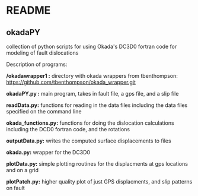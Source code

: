 <h1>README</h1>

<h2>okadaPY</h2>

collection of python scripts for using Okada's DC3D0 fortran code
for modeling of fault dislocations

Description of programs:

**/okadawrapper1 :** directory with okada wrappers from tbenthompson: https://github.com/tbenthompson/okada_wrapper.git

**okadaPY.py :** main program, takes in fault file, a gps file, and a slip file

**readData.py:** functions for reading in the data files including the data files specified on the command line

**okada_functions.py:** functions for doing the dislocation calculations including the DCD0 fortran code, and the rotations

**outputData.py:** writes the computed surface displacements to files

**okada.py:** wrapper for the DC3D0

**plotData.py:** simple plotting routines for the displacments at gps locations and on a grid

**plotPatch.py:** higher quality plot of just GPS displacments, and slip patterns on fault



